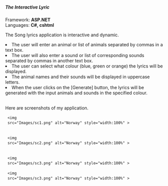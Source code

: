  <h5 class="w3-text-green"><b>The Interactive Lyric</b></h5>
     <p>Framework: <b> ASP.NET</b><br/>
     Languages: <b>C#, cshtml</b></p>
     <p>  The Song lyrics application is interactive and dynamic.<br/>
       <li>	The user will enter an animal or list of animals separated by commas in a text box.</li>
          <li>The user will also enter a sound or list of corresponding sounds separated by commas in another text box. </li>
<li>The user can select what colour (blue, green or orange) the lyrics will be displayed.</li>
<li>	The animal names and their sounds will be displayed in uppercase letters. </li>
<li>	When the user clicks on the [Generate] button, the lyrics will be generated with the input animals and sounds in the specified colour.</li><br>


<i class="fa fa-file-image-o"></i>  Here are screenshots of my application.
   
     <img 
     src="Images/sc1.png" alt="Norway" style="width:100%" >

    
     <img 
     src="Images/sc2.png" alt="Norway" style="width:100%" >

    
     <img 
     src="Images/sc3.png" alt="Norway" style="width:100%" >

     <img
     src="Images/sc3.png" alt="Norway" style="width:100%" >
  
